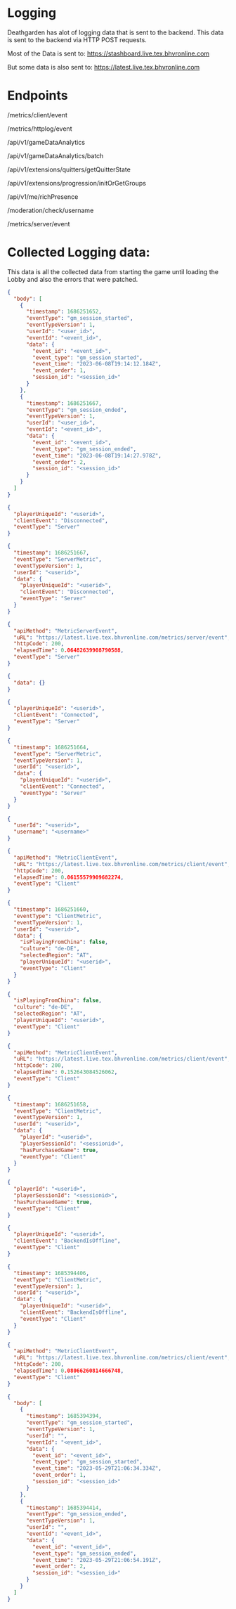 # Logging

Deathgarden has alot of logging data that is sent to the backend. This data is sent to the backend via HTTP POST requests.

Most of the Data is sent to: https://stashboard.live.tex.bhvronline.com

But some data is also sent to: https://latest.live.tex.bhvronline.com

# Endpoints

/metrics/client/event

/metrics/httplog/event

/api/v1/gameDataAnalytics

/api/v1/gameDataAnalytics/batch

/api/v1/extensions/quitters/getQuitterState

/api/v1/extensions/progression/initOrGetGroups

/api/v1/me/richPresence

/moderation/check/username

/metrics/server/event

# Collected Logging data:

This data is all the collected data from starting the game until loading the Lobby and also the errors that were 
patched.

```json
{
  "body": [
    {
      "timestamp": 1686251652,
      "eventType": "gm_session_started",
      "eventTypeVersion": 1,
      "userId": "<user_id>",
      "eventId": "<event_id>",
      "data": {
        "event_id": "<event_id>",
        "event_type": "gm_session_started",
        "event_time": "2023-06-08T19:14:12.184Z",
        "event_order": 1,
        "session_id": "<session_id>"
      }
    },
    {
      "timestamp": 1686251667,
      "eventType": "gm_session_ended",
      "eventTypeVersion": 1,
      "userId": "<user_id>",
      "eventId": "<event_id>",
      "data": {
        "event_id": "<event_id>",
        "event_type": "gm_session_ended",
        "event_time": "2023-06-08T19:14:27.978Z",
        "event_order": 2,
        "session_id": "<session_id>"
      }
    }
  ]
}
```
```json
{
  "playerUniqueId": "<userid>",
  "clientEvent": "Disconnected",
  "eventType": "Server"
}
```
```json
{
  "timestamp": 1686251667,
  "eventType": "ServerMetric",
  "eventTypeVersion": 1,
  "userId": "<userid>",
  "data": {
    "playerUniqueId": "<userid>",
    "clientEvent": "Disconnected",
    "eventType": "Server"
  }
}
```
```json
{
  "apiMethod": "MetricServerEvent",
  "uRL": "https://latest.live.tex.bhvronline.com/metrics/server/event",
  "httpCode": 200,
  "elapsedTime": 0.06482639908790588,
  "eventType": "Server"
}
```
```json
{
  "data": {}
}
```
```json
{
  "playerUniqueId": "<userid>",
  "clientEvent": "Connected",
  "eventType": "Server"
}
```
```json
{
  "timestamp": 1686251664,
  "eventType": "ServerMetric",
  "eventTypeVersion": 1,
  "userId": "<userid>",
  "data": {
    "playerUniqueId": "<userid>",
    "clientEvent": "Connected",
    "eventType": "Server"
  }
}
```
```json
{
  "userId": "<userid>",
  "username": "<username>"
}

```
```json
{
  "apiMethod": "MetricClientEvent",
  "uRL": "https://latest.live.tex.bhvronline.com/metrics/client/event",
  "httpCode": 200,
  "elapsedTime": 0.06155579909682274,
  "eventType": "Client"
}
```
```json
{
  "timestamp": 1686251660,
  "eventType": "ClientMetric",
  "eventTypeVersion": 1,
  "userId": "<userid>",
  "data": {
    "isPlayingFromChina": false,
    "culture": "de-DE",
    "selectedRegion": "AT",
    "playerUniqueId": "<userid>",
    "eventType": "Client"
  }
}
```
```json
{
  "isPlayingFromChina": false,
  "culture": "de-DE",
  "selectedRegion": "AT",
  "playerUniqueId": "<userid>",
  "eventType": "Client"
}
```
```json
{
  "apiMethod": "MetricClientEvent",
  "uRL": "https://latest.live.tex.bhvronline.com/metrics/client/event",
  "httpCode": 200,
  "elapsedTime": 0.152643084526062,
  "eventType": "Client"
}
```
```json
{
  "timestamp": 1686251658,
  "eventType": "ClientMetric",
  "eventTypeVersion": 1,
  "userId": "<userid>",
  "data": {
    "playerId": "<userid>",
    "playerSessionId": "<sessionid>",
    "hasPurchasedGame": true,
    "eventType": "Client"
  }
}
```
```json
{
  "playerId": "<userid>",
  "playerSessionId": "<sessionid>",
  "hasPurchasedGame": true,
  "eventType": "Client"
}
```
```json
{
  "playerUniqueId": "<userid>",
  "clientEvent": "BackendIsOffline",
  "eventType": "Client"
}
```
```json
{
  "timestamp": 1685394406,
  "eventType": "ClientMetric",
  "eventTypeVersion": 1,
  "userId": "<userid>",
  "data": {
    "playerUniqueId": "<userid>",
    "clientEvent": "BackendIsOffline",
    "eventType": "Client"
  }
}
```
```json
{
  "apiMethod": "MetricClientEvent",
  "uRL": "https://latest.live.tex.bhvronline.com/metrics/client/event",
  "httpCode": 200,
  "elapsedTime": 0.08066260814666748,
  "eventType": "Client"
}
```
```json
{
  "body": [
    {
      "timestamp": 1685394394,
      "eventType": "gm_session_started",
      "eventTypeVersion": 1,
      "userId": "",
      "eventId": "<event_id>",
      "data": {
        "event_id": "<event_id>",
        "event_type": "gm_session_started",
        "event_time": "2023-05-29T21:06:34.334Z",
        "event_order": 1,
        "session_id": "<session_id>"
      }
    },
    {
      "timestamp": 1685394414,
      "eventType": "gm_session_ended",
      "eventTypeVersion": 1,
      "userId": "",
      "eventId": "<event_id>",
      "data": {
        "event_id": "<event_id>",
        "event_type": "gm_session_ended",
        "event_time": "2023-05-29T21:06:54.191Z",
        "event_order": 2,
        "session_id": "<session_id>"
      }
    }
  ]
}
```